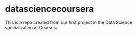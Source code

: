 # datasciencecoursera
This is a repo created from our first project in the Data Science specialization at Coursera
